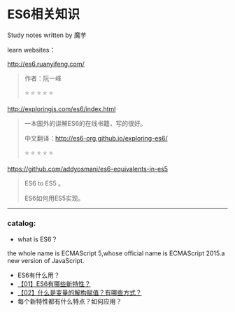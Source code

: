 # ES6相关知识

Study notes written by 魔芋

learn websites：

http://es6.ruanyifeng.com/

> 作者：阮一峰
>
> :star: :star: :star: :star: :star:



http://exploringjs.com/es6/index.html

> 一本国外的讲解ES6的在线书籍，写的很好。  
>
> 中文翻译：http://es6-org.github.io/exploring-es6/
>
> :star: :star: :star: :star: :star:



https://github.com/addyosmani/es6-equivalents-in-es5

> ES6 to ES5 。
>
> ES6如何用ES5实现。









---

### catalog:



- what is ES6？

the whole name is ECMAScript 5,whose official name is ECMAScript 2015.a new version of JavaScript.







- ES6有什么用？
- [【01】ES6有哪些新特性？](submenu/01.md)
- [【02】什么是变量的解构赋值？有哪些方式？](submenu/02.md)
- 每个新特性都有什么特点？如何应用？

